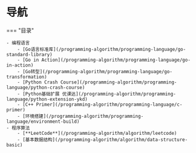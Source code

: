 # 导航

=== "目录"

    - 编程语言
        - [Go语言标准库](/programming-algorithm/programming-language/go-standard-library)  
        - [Go in Action](/programming-algorithm/programming-language/go-in-action)  
        - [Go转型](/programming-algorithm/programming-language/go-transformation)  
        - [Python Crash Course](/programming-algorithm/programming-language/python-crash-course)  
        - [Python基础扩展 优课达](/programming-algorithm/programming-language/python-extension-ykd)  
        - [C++ Primer](/programming-algorithm/programming-language/c-primer)  
        - [环境搭建](/programming-algorithm/programming-language/environment-build)  
    - 程序算法
        - [**LeetCode**](/programming-algorithm/algorithm/leetcode)  
        - [基本数据结构](/programming-algorithm/algorithm/data-structure-basic)  